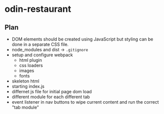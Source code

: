 # odin-restaurant

## Plan
- DOM elements should be created using JavaScript but styling can be done in a separate CSS file.
- node_modules and dist -> `.gitignore`
- setup and configure webpack
    - html plugin
    - css loaders
    - images
    - fonts
- skeleton html
- starting index.js
- differnet js file for initial page dom load
- different module for each different tab
- event listener in nav buttons to wipe current content and run the correct "tab module"
